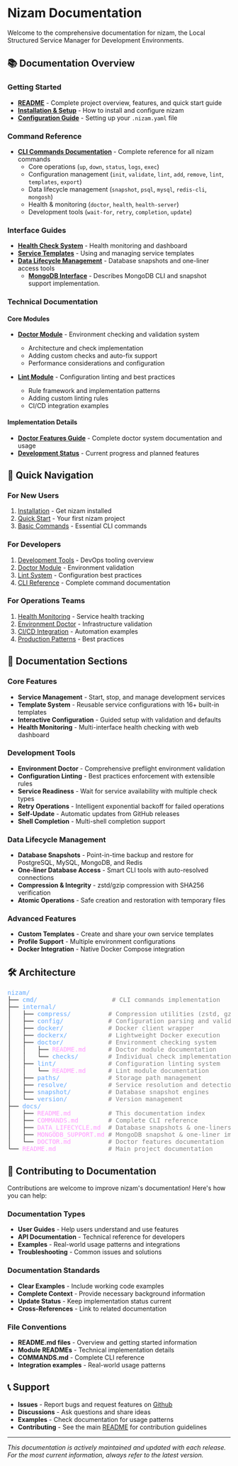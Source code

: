 # Nizam Documentation

Welcome to the comprehensive documentation for nizam, the Local Structured Service Manager for Development Environments.

## 📚 Documentation Overview

### Getting Started

- **[README](../README.md)** - Complete project overview, features, and quick start guide
- **[Installation & Setup](../README.md#installation)** - How to install and configure nizam
- **[Configuration Guide](../README.md#configuration)** - Setting up your `.nizam.yaml` file

### Command Reference

- **[CLI Commands Documentation](COMMANDS.md)** - Complete reference for all nizam commands
  - Core operations (`up`, `down`, `status`, `logs`, `exec`)
  - Configuration management (`init`, `validate`, `lint`, `add`, `remove`, `lint`, `templates`, `export`)
  - Data lifecycle management (`snapshot`, `psql`, `mysql`, `redis-cli`, `mongosh`)
  - Health & monitoring (`doctor`, `health`, `health-server`)
  - Development tools (`wait-for`, `retry`, `completion`, `update`)

### Interface Guides

- **[Health Check System](../README.md#health-check-system-)** - Health monitoring and dashboard
- **[Service Templates](../README.md#service-templates)** - Using and managing service templates
- **[Data Lifecycle Management](DATA_LIFECYCLE.md)** - Database snapshots and one-liner access tools
  - **[MongoDB Interface](MONGODB_SUPPORT.md)** - Describes MongoDB CLI and snapshot support implementation.

### Technical Documentation

#### Core Modules

- **[Doctor Module](../internal/doctor/README.md)** - Environment checking and validation system

  - Architecture and check implementation
  - Adding custom checks and auto-fix support
  - Performance considerations and configuration

- **[Lint Module](../internal/lint/README.md)** - Configuration linting and best practices
  - Rule framework and implementation patterns
  - Adding custom linting rules
  - CI/CD integration examples

#### Implementation Details

- **[Doctor Features Guide](DOCTOR.md)** - Complete doctor system documentation and usage
- **[Development Status](../README.md#development-status)** - Current progress and planned features

## 🚀 Quick Navigation

### For New Users

1. [Installation](../README.md#installation) - Get nizam installed
2. [Quick Start](../README.md#quick-start) - Your first nizam project
3. [Basic Commands](COMMANDS.md#core-operations) - Essential CLI commands

### For Developers

1. [Development Tools](../README.md#development--operations-tools-) - DevOps tooling overview
2. [Doctor Module](../internal/doctor/README.md) - Environment validation
3. [Lint System](../internal/lint/README.md) - Configuration best practices
4. [CLI Reference](COMMANDS.md) - Complete command documentation

### For Operations Teams

1. [Health Monitoring](../README.md#health-check-system-) - Service health tracking
2. [Environment Doctor](../README.md#environment-doctor-nizam-doctor) - Infrastructure validation
3. [CI/CD Integration](COMMANDS.md#examples) - Automation examples
4. [Production Patterns](../README.md#development-workflow-integration) - Best practices

## 📖 Documentation Sections

### Core Features

- **Service Management** - Start, stop, and manage development services
- **Template System** - Reusable service configurations with 16+ built-in templates
- **Interactive Configuration** - Guided setup with validation and defaults
- **Health Monitoring** - Multi-interface health checking with web dashboard

### Development Tools

- **Environment Doctor** - Comprehensive preflight environment validation
- **Configuration Linting** - Best practices enforcement with extensible rules
- **Service Readiness** - Wait for service availability with multiple check types
- **Retry Operations** - Intelligent exponential backoff for failed operations
- **Self-Update** - Automatic updates from GitHub releases
- **Shell Completion** - Multi-shell completion support

### Data Lifecycle Management

- **Database Snapshots** - Point-in-time backup and restore for PostgreSQL, MySQL, MongoDB, and Redis
- **One-liner Database Access** - Smart CLI tools with auto-resolved connections
- **Compression & Integrity** - zstd/gzip compression with SHA256 verification
- **Atomic Operations** - Safe creation and restoration with temporary files

### Advanced Features

- **Custom Templates** - Create and share your own service templates
- **Profile Support** - Multiple environment configurations
- **Docker Integration** - Native Docker Compose integration

## 🛠️ Architecture

<!-- ```
nizam/
├── cmd/                    # CLI commands implementation
├── internal/
│   ├── compress/          # Compression utilities (zstd, gzip)
│   ├── config/            # Configuration parsing and validation
│   ├── docker/            # Docker client wrapper
│   ├── dockerx/           # Lightweight Docker execution
│   ├── doctor/            # Environment checking system
│   │   ├── README.md      # Doctor module documentation
│   │   └── checks/        # Individual check implementations
│   ├── lint/              # Configuration linting system
│   │   └── README.md      # Lint module documentation
│   ├── paths/             # Storage path management
│   ├── resolve/           # Service resolution and detection
│   ├── snapshot/          # Database snapshot engines
│   └── version/           # Version management
├── docs/
│   ├── README.md          # This documentation index
│   ├── COMMANDS.md        # Complete CLI reference
│   ├── DATA_LIFECYCLE.md  # Database snapshots & one-liners
│   ├── MONGODB_SUPPORT.md # MongoDB snapshot & one-liner implementation
│   └── DOCTOR.md          # Doctor features documentation
└── README.md              # Main project documentation
``` -->

<pre>
<span style="color:#6af">nizam/</span>
├── <span style="color:#6af">cmd/</span>                    <span style="color:#888"># CLI commands implementation</span>
├── <span style="color:#6af">internal/</span>
│   ├── <span style="color:#6af">compress/</span>          <span style="color:#888"># Compression utilities (zstd, gzip)</span>
│   ├── <span style="color:#6af">config/</span>            <span style="color:#888"># Configuration parsing and validation</span>
│   ├── <span style="color:#6af">docker/</span>            <span style="color:#888"># Docker client wrapper</span>
│   ├── <span style="color:#6af">dockerx/</span>           <span style="color:#888"># Lightweight Docker execution</span>
│   ├── <span style="color:#6af">doctor/</span>            <span style="color:#888"># Environment checking system</span>
│   │   ├── <span style="color:#f9f">README.md</span>      <span style="color:#888"># Doctor module documentation</span>
│   │   └── <span style="color:#6af">checks/</span>        <span style="color:#888"># Individual check implementations</span>
│   ├── <span style="color:#6af">lint/</span>              <span style="color:#888"># Configuration linting system</span>
│   │   └── <span style="color:#f9f">README.md</span>      <span style="color:#888"># Lint module documentation</span>
│   ├── <span style="color:#6af">paths/</span>             <span style="color:#888"># Storage path management</span>
│   ├── <span style="color:#6af">resolve/</span>           <span style="color:#888"># Service resolution and detection</span>
│   ├── <span style="color:#6af">snapshot/</span>          <span style="color:#888"># Database snapshot engines</span>
│   └── <span style="color:#6af">version/</span>           <span style="color:#888"># Version management</span>
├── <span style="color:#6af">docs/</span>
│   ├── <span style="color:#f9f">README.md</span>          <span style="color:#888"># This documentation index</span>
│   ├── <span style="color:#f9f">COMMANDS.md</span>        <span style="color:#888"># Complete CLI reference</span>
│   ├── <span style="color:#f9f">DATA_LIFECYCLE.md</span>  <span style="color:#888"># Database snapshots &amp; one-liners</span>
│   ├── <span style="color:#f9f">MONGODB_SUPPORT.md</span> <span style="color:#888"># MongoDB snapshot &amp; one-liner implementation</span>
│   └── <span style="color:#f9f">DOCTOR.md</span>          <span style="color:#888"># Doctor features documentation</span>
└── <span style="color:#f9f">README.md</span>              <span style="color:#888"># Main project documentation</span>
</pre>

## 🤝 Contributing to Documentation

Contributions are welcome to improve nizam's documentation! Here's how you can help:

### Documentation Types

- **User Guides** - Help users understand and use features
- **API Documentation** - Technical reference for developers
- **Examples** - Real-world usage patterns and integrations
- **Troubleshooting** - Common issues and solutions

### Documentation Standards

- **Clear Examples** - Include working code examples
- **Complete Context** - Provide necessary background information
- **Update Status** - Keep implementation status current
- **Cross-References** - Link to related documentation

### File Conventions

- **README.md files** - Overview and getting started information
- **Module READMEs** - Technical implementation details
- **COMMANDS.md** - Complete CLI reference
- **Integration examples** - Real-world usage patterns

## 📞 Support

- **Issues** - Report bugs and request features on [Github](https://github.com/abdultolba/nizam/issues/new)
- **Discussions** - Ask questions and share ideas
- **Examples** - Check documentation for usage patterns
- **Contributing** - See the main [README](../README.md) for contribution guidelines

---

_This documentation is actively maintained and updated with each release. For the most current information, always refer to the latest version._
